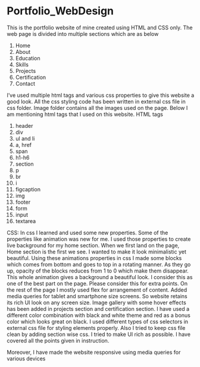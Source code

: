 # Portfolio_WebDesign

This is the portfolio website of mine created using HTML and CSS only. The web page is divided into multiple sections which are as below
1. Home
2. About
3. Education
4. Skills
5. Projects
6. Certification
7. Contact


I’ve used multiple html tags and various css properties to give this website a good look. All the css styling code has been written in external css file in css folder. Image folder contains all the images used on the page. Below I am mentioning html tags that I used on this website.
HTML tags
1. header
2. div
3. ul and li
4. a, href
5. span
6. h1-h6
7. section
8. p
9. br
10. i
11. figcaption
12. img
13. footer
14. form
15. input
16. textarea



CSS: In css I learned and used some new properties. Some of the properties like animation was new for me. I used those properties to create live background for my home section. When we first land on the page, Home section is the first we see. I wanted to make it look minimalistic yet beautiful. Using these animations properties in css I made some blocks which comes from bottom and goes to top in a rotating manner. As they go up, opacity of the blocks reduces from 1 to 0 which make them disappear. This whole animation gives a background a beautiful look. I consider this as one of the best part on the page. Please consider this for extra points.
On the rest of the page I mostly used flex for arrangement of content. Added media queries for tablet and smartphone size screens. So website retains its rich UI look on any screen size. Image gallery with some hover effects has been added in projects section and certification section. I have used a different color combination with black and white theme and red as a bonus color which looks great on black. I used different types of css selectors in external css file for styling elements properly. Also I tried to keep css file clean by adding section wise css. I tried to make UI rich as possible. I have covered all the points given in instruction. 

Moreover, I have made the website responsive using media queries for various devices


